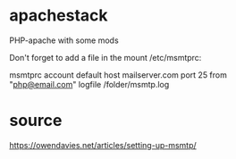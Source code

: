 # apachestack
 PHP-apache with some mods

Don't forget to add a file in the mount /etc/msmtprc:

msmtprc
account default
host mailserver.com
port 25
from "php@email.com"
logfile /folder/msmtp.log

# source 
https://owendavies.net/articles/setting-up-msmtp/